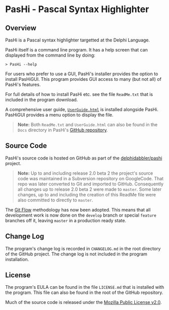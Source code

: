 PasHi - Pascal Syntax Highlighter
=================================

Overview
--------

PasHi is a Pascal syntax highlighter targetted at the Delphi Language.

PasHi itself is a command line program. It has a help screen that can displayed from the command line by doing:

    > PasHi --help

For users who prefer to use a GUI, PasHi's installer provides the option to install PasHiGUI. This program provides GUI access to many (but not all) of PasHi's features.

For full details of how to install PasHi etc. see the file `ReadMe.txt` that is included in the program download.

A comprehensive user guide, [`UserGuide.html`](https://htmlpreview.github.io/?https://github.com/delphidabbler/pashi/blob/master/Docs/UserGuide.html) is installed alongside PasHi. PasHiGUI provides a menu option to display the file.

> **Note:** Both `ReadMe.txt` and `UserGuide.html` can also be found in the `Docs` directory in PasHi's [GitHub repository](https://github.com/delphidabbler/pashi).

Source Code
-----------

PasHi's source code is hosted on GitHub as part of the [delphidabbler/pashi](https://github.com/delphidabbler/pashi) project.

> **Note:** Up to and including release 2.0 beta 2 the project's source code was maintained in a Subversion repository on GoogleCode. That repo was later converted to Git and imported to GitHub. Consequently all changes up to release 2.0 beta 2 were made to `master`. Some later changes, up to and including the creation of this ReadMe file were also committed to directly to `master`.

The [Git Flow](https://nvie.com/posts/a-successful-git-branching-model/) methodology has now been adopted. This means that all development work is now done on the `develop` branch or special `feature` branches off it, leaving `master` in a production ready state.

Change Log
----------

The program's change log is recorded in `CHANGELOG.md` in the root directory of the GitHub project. The change log is not included in the program installation.

License
-------

The program's EULA can be found in the file `LICENSE.md` that is installed with the program. This file can also be found in the root of the GitHub repository.

Much of the source code is released under the [Mozilla Public License v2.0](https://mozilla.org/MPL/2.0/).
